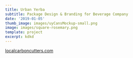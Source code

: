 ```yaml
---
title: Urban Yerba
subtitle: Package Design & Branding for Beverage Company
date: '2019-01-05'
thumb_image: images/uyCansMockup-small.png
image: images/square-rosemary.png
template: project
excerpt: kdkd
---
```



[localcarboncutters.com](https://www.localcarboncutters.com/)
